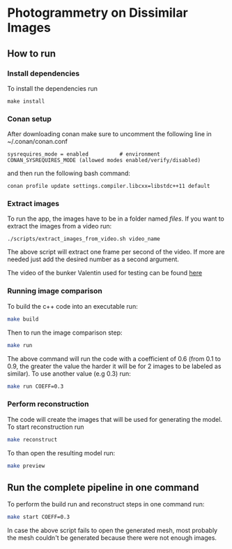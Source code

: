 # Photogrammetry on Dissimilar Images

## How to run

### Install dependencies
To install the dependencies run 
```
make install
```

### Conan setup
After downloading conan make sure to uncomment the following line in ~/.conan/conan.conf

```
sysrequires_mode = enabled          # environment CONAN_SYSREQUIRES_MODE (allowed modes enabled/verify/disabled)
```

and then run the following bash command:

```
conan profile update settings.compiler.libcxx=libstdc++11 default
```

### Extract images

To run the app, the images have to be in a folder named *files*. If you want to extract the images from a video run:

```
./scripts/extract_images_from_video.sh video_name 
```

The above script will extract one frame per second of the video. If more are needed just add the desired number as a second argument.

The video of the bunker Valentin used for testing can be found [here](http://robotics.jacobs-university.de/TMP/BScTheses/data/UAV-Valentin3D/)

### Running image comparison

To build the c++ code into an executable run: 
```bash
make build

```
Then to run the image comparison step: 
```bash
make run

```

The above command will run the code with a coefficient of 0.6 (from 0.1 to 0.9, the greater the value the harder it will be for 2 images to be labeled as similar).
To use another value (e.g 0.3) run:
```bash
make run COEFF=0.3
```

### Perform reconstruction

The code will create the images that will be used for generating the model.
To start reconstruction run
```bash
make reconstruct
```
To than open the resulting model run:
```bash
make preview
```

## Run the complete pipeline in one command
To perform the build run and reconstruct steps in one command run:
```bash
make start COEFF=0.3
```

In case the above script fails to open the generated mesh, most probably the mesh couldn't be generated because there were not enough images.
